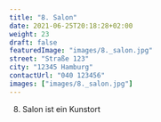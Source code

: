 ```yaml
---
title: "8. Salon"
date: 2021-06-25T20:18:28+02:00
weight: 23
draft: false
featuredImage: "images/8._salon.jpg"
street: "Straße 123"
city: "12345 Hamburg"
contactUrl: "040 123456"
images: ["images/8._salon.jpg"]
---
```


8. Salon ist ein Kunstort
